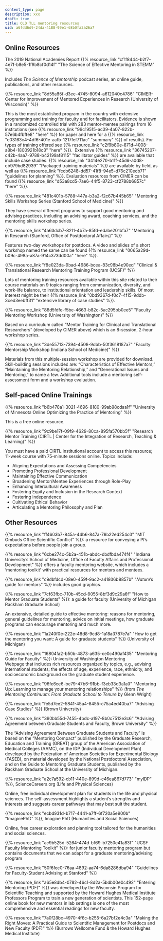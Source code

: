 ```yaml
---
content_type: page
description: xxx
draft: true
title: OLD TLL mentoring resources
uid: a6fdd6d9-24da-4188-99e1-68b0fa3a26a7
---
```

## Online Resources

The 2019 National Academies Report {{% resource_link "cf1f8444-b2f7-4e7f-b8e5-1f9b8cf0d14f" "The Science of Effective Mentoring in STEMM" %}}

Includes *The Science of Mentorship* podcast series, an online guide, publications, and other resources.

{{% resource_link "8d55a85f-d3ee-4745-8094-a612040c4786" "CIMER-Center for Improvement of Mentored Experiences in Research (University of Wisconsin)" %}}

This is the most established program in the country with extensive programming and training for faculty and for facilitators. Evidence is shown in a randomized controlled trial with 283 mentor-mentee pairings from 16 institutions (see {{% resource_link "99c19515-ac39-4a07-822b-57e6b4fbffe8" "here" %}} for paper and here for a {{% resource_link "c03163c4-4df6-401e-aafb-1217fef711ac" "summary" %}} of results). For types of training offered see {{% resource_link "c2f9b80e-871d-4008-a8b4-1800921b18c3" "here" %}}.  Extensive {{% resource_link "36745207-c42b-4aa7-9788-b42199af8115" "facilitator guides" %}} are available that include case studies. {{% resource_link "3414e270-b11f-45d6-a0d8-cb979bd82939" "Packaged training materials" %}} are available by field, as well as {{% resource_link "fccb6248-dd57-41f8-94e5-d76c210ecb71" "guidelines for planning" %}}. Evaluation resources from CIMER can be found {{% resource_link "d53a8cd5-7ae6-44f5-8723-cf2788b6857c" "here" %}}.

{{% resource_link "481c401b-5788-447a-b3a2-f2c67b445b65" "Mentoring Skills Workshop Series (Stanford School of Medicine)" %}}

They have several different programs to support good mentoring and advising practices, including an advising award, coaching services, and the mentoring skills workshop series.

{{% resource_link "4a63dcb7-8211-4b7a-85fd-edabe201bfa7" "Mentoring in Research (Stanford, Office of Postdoctoral Affairs)" %}}

Features two-day workshops for postdocs. A video and slides of a short workshop named the same can be found {{% resource_link "0065a29d-b09c-498a-a87a-914c373dd00a" "here" %}}.

{{% resource_link "f8e023da-9bad-4686-bcea-83c98b4e90ed" "Clinical & Translational Research Mentoring Training Program (UCSF)" %}}

Lots of mentoring training resources available within this site related to their course materials on 9 topics ranging from communication, diversity, and work-life balance, to institutional orientation and leadership skills. Of most interest might be their {{% resource_link "0bd9367d-f0c7-4f15-9ddb-3ced3eebff31" "extensive library of case studies" %}}.

{{% resource_link "88d5fdfe-f5be-4663-b82c-5ac295bb0ee5" "Faculty Mentoring Workshop (University of Washington)" %}}

Based on a curriculum called “Mentor Training for Clinical and Translational Researchers” (developed by CIMER above) which is an 8-session, 2-hour workshop series.

{{% resource_link "3de55713-7394-4508-9dbb-50f3618187a7" "Faculty Mentorship Workshop (Indiana School of Medicine)" %}}

Materials from this multiple-session workshop are provided for download. Skill-building sessions included are: “Characteristics of Effective Mentors,” “Maintaining the Mentoring Relationship,” and “Generational Issues and Mentoring,” to name a few. Additional tools include a mentoring self-assessment form and a workshop evaluation.

## Self-paced Online Trainings

{{% resource_link "b6b478a1-3021-4696-8180-99ab98cdaa1f" "University of Minnesota Online Optimizing the Practice of Mentoring" %}} 

This is a free online resource.

{{% resource_link "9c9be17f-09f9-4629-80ca-895fa570bb5f" "Research Mentor Training (CIRTL | Center for the Integration of Research, Teaching & Learning)" %}}

You must have a paid CIRTL institutional account to access this resource; 11-week course with 75-minute sessions online. Topics include:

- Aligning Expectations and Assessing Competencies 
- Promoting Professional Development 
- Maintaining Effective Communication 
- Broadening Mentor/Mentee Experiences through Role-Play 
- Enhancing Intercultural Awareness 
- Fostering Equity and Inclusion in the Research Context 
- Fostering Independence 
- Cultivating Ethical Behavior 
- Articulating a Mentoring Philosophy and Plan

## Other Resources

{{% resource_link "ff4603b7-845a-44b6-847a-78b22ed254c0" "MIT Ombuds Office Scientific Conflict" %}}: a resource for conveying a PI’s expectations before people join a group.

{{% resource_link "6cbe274c-5b2a-451b-abdc-dbdfbda474f4" "Indiana University’s School of Medicine, Office of Faculty Affairs and Professional Development" %}} offers a faculty mentoring website, which includes a ‘mentoring toolkit’ with practical resources for mentors and mentees.

{{% resource_link "c9dbfdcd-08e0-459f-9ac2-a41806b8857b" "*Nature*’s guide for mentors" %}} includes good graphics.

{{% resource_link "7cf63fbc-710b-45cd-9055-8bf3d9c29a6f" "How to Mentor Graduate Students" %}}: a guide for faculty (University of Michigan Rackham Graduate School)

An extensive, detailed guide to effective mentoring: reasons for mentoring, general guidelines for mentoring, advice on initial meetings, how graduate programs can encourage mentoring and much more.

{{% resource_link "1a240f0e-222e-48d8-9cd8-1a18a3787e7a" "How to get the mentoring you want: A guide for graduate students" %}} (University of Michigan)

{{% resource_link "16804fa2-b50b-4873-a635-ce0c490af435" "Mentoring Guide for Faculty" %}}: University of Washington Mentoring Webpage that includes rich resources organized by topics, e.g., advising international students; the effects of age, experience, race, ethnicity, and socioeconomic background on the graduate student experience.

{{% resource_link "96fe6ce6-be79-47b6-91bb-f3eb33d3a1a0" "Mentoring Up: Learning to manage your mentoring relationships" %}} (from *The Mentoring Continuum: From Graduate School to Tenure* by Glenn Wright)

{{% resource_link "fe5d7ee2-5841-45a4-8455-c75a4ed40ba7" "Advising Case Studies" %}} (Brown University)

{{% resource_link "390bb55d-7455-4bdc-a197-8b0c7512e3c6" "Advising Agreement between Graduate Students and Faculty, Brown University" %}}

The “Advising Agreement Between Graduate Students and Faculty” is based on the “Mentoring Compact” published by the Graduate Research, Education and Training (GREAT) group of the American Association of Medical Colleges (AAMC), on the IDP (Individual Development Plan) developed by the Federation of American Societies for Experimental Biology (FASEB), on material developed by the National Postdoctoral Association, and on the Guide to Mentoring Graduate Students, published by the Rackham Graduate School at the University of Michigan.

{{% resource_link "a2c7a592-cb11-440e-899d-c46ea867d773" "myIDP" %}}, ScienceCareers.org (Life and Physical Sciences)

Online, free individual development plan for students in the life and physical sciences. The self-assessment highlights a student’s strengths and interests and suggests career pathways that may best suit the student.

{{% resource_link "ecbd931d-b717-4441-a7ff-6f720a5e900b" "ImaginePhD" %}}, Imagine PhD (Humanities and Social Sciences)

Online, free career exploration and planning tool tailored for the humanities and social sciences.

{{% resource_link "ac9b525d-5264-474d-bf69-b7250c41a83f" "UCSF Faculty Mentoring Toolkit" %}}: for junior faculty mentoring program but contains documents that we can adapt for a graduate mentoring/advising program

{{% resource_link "50f6fec0-76aa-4892-aa74-6da8286dba94" "Guidelines for Faculty-Student Advising at Stanford" %}}

{{% resource_link "a65e8db4-0782-46c1-8d2a-5bdb00e0c492" "Entering Mentoring (PDF)" %}} was developed by the Wisconsin Program for Scientific Teaching and supported by the Howard Hughes Medical Institute Professors Program to train a new generation of scientists. This 152-page online book for new mentors in lab settings is one of the most comprehensive and essential readings for new faculty. 

{{% resource_link "7a0f28bc-4970-4f6c-b255-6a27bf2e4c3a" "Making the Right Moves: A Practical Guide to Scientifıc Management for Postdocs and New Faculty (PDF)" %}} (Burrows Wellcome Fund & the Howard Hughes Medical Institute)